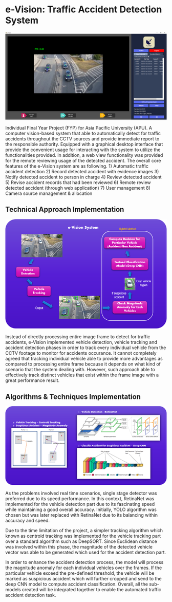 # e-Vision: Traffic Accident Detection System
<p align="center">
  <img src="./readme_img/interface.png" />
</p>
Individual Final Year Project (FYP) for Asia Pacific University (APU). A computer vision-based system that able to automatically detect for traffic accidents throughout the CCTV sources and provide immediate report to the responsible authority. Equipped with a graphical desktop interface that provide the convenient usage for interacting with the system to utilize the functionalities provided. In addition, a web view functionality was provided for the remote reviewing usage of the detected accident. The overall core features of the e-Vision system are as following.
1) Automatic traffic accident detection
2) Record detected accident with evidence images
3) Notify detected accident to person in charge
4) Review detected accident
5) Revise accident records that had been reviewed
6) Remote review detected accident (through web application)
7) User management
8) Camera source management & allocation

## Technical Approach Implementation
<p align="center">
  <img src="./readme_img/approach_overview.png" />
</p>
Instead of directly processing entire image frame to detect for traffic accidents, e-Vision implemented vehicle detection, vehicle tracking and accident detection phases in order to track every individual vehicle from the CCTV footage to monitor for accidents occurance. It cannot completely agreed that tracking individual vehicle able to provide more advantages as compared to processing entire frame because it depends on what kind of scenario that the system dealing with. However, such approach able to effectively track distinct vehicles that exist within the frame image with a great performance result.

## Algorithms & Techniques Implementation
<p align="center">
  <img src="./readme_img/algorithms_applied.png" />
</p>
<p>As the problems involved real time scenarios, single stage detector was preferred due to its speed performance. In this context, RetinaNet was implemented for the vehicle detection part due to its fascinating speed while maintaining a good overall accuracy. Initially, YOLO algorithm was chosen but was later replaced with RetinaNet due to its balancing within accuracy and speed.</p>
<p>Due to the time limitation of the project, a simpler tracking algorithm which known as centroid tracking was implemented for the vehicle tracking part over a standard algorithm such as DeepSORT. Since Euclidean distance was involved within this phase, the magnitude of the detected vehicle vector was able to be generated which used for the accident detection part.</p>
<p>In order to enhance the accident detection process, the model will process the magnitude anomaly for each individual vehicles over the frames. If the particular vehicle exceed the pre-defined threshold, the vehicle will be marked as suspicious accident which will further cropped and send to the deep CNN model to compute accident classification. Overall, all the sub-models created will be integrated together to enable the automated traffic accident detection task.</p>

